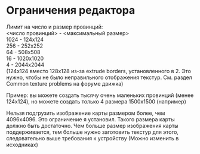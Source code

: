 # Ограничения редактора

Лимит на число и размер провинций:  
&lt;число провинций&gt; - &lt;максимальный размер&gt;  
1024 - 124x124  
256 - 252x252  
64 - 508x508  
16 - 1020x1020  
4 - 2044x2044  
\(124x124 вместо 128x128 из-за extrude borders, установленного в 2. Это нужно, чтобы не было неправильного отображения текстур. См. раздел Common texture problems на форуме движка\)

Пример: вы можете создать тысячу очень маленьких провинций \(менее 124x124\), но можете создать только 4 размера 1500x1500 \(например\)

Нельзя подгрузить изображение карты размером более, чем 4096x4096. Это ограничение я установил. Такого размера карты должно быть достаточно. Чем больше размер изображения карты поддерживается, тем больше нужно заготовить текстур для этого, следовательно выше требования к устройству \(Можно изменить в исходниках\)

